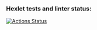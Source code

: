 ### Hexlet tests and linter status:
[![Actions Status](https://github.com/mihan007/go-project-244/actions/workflows/hexlet-check.yml/badge.svg)](https://github.com/mihan007/go-project-244/actions)